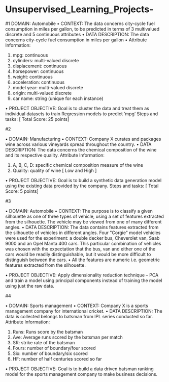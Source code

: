 # Unsupervised_Learning_Projects-

#1
DOMAIN: Automobile 
• CONTEXT: The data concerns city-cycle fuel consumption in miles per gallon, to be predicted in terms of 3 multivalued discrete and 5 
continuous attributes 
• DATA DESCRIPTION: The data concerns city-cycle fuel consumption in miles per gallon 
• Attribute Information: 
1. mpg: continuous
2. cylinders: multi-valued discrete
3. displacement: continuous
4. horsepower: continuous
5. weight: continuous
6. acceleration: continuous
7. model year: multi-valued discrete
8. origin: multi-valued discrete
9. car name: string (unique for each instance) 

• PROJECT OBJECTIVE: Goal is to cluster the data and treat them as individual datasets to train Regression models to predict ‘mpg’ 
Steps and tasks: [ Total Score: 25 points]

#2

• DOMAIN: Manufacturing 
• CONTEXT: Company X curates and packages wine across various vineyards spread throughout the country.
• DATA DESCRIPTION: The data concerns the chemical composition of the wine and its respective quality.
Attribute Information: 
1. A, B, C, D: specific chemical composition measure of the wine
2. Quality: quality of wine [ Low and High ]

• PROJECT OBJECTIVE: Goal is to build a synthetic data generation model using the existing data provided by the company.
Steps and tasks: [ Total Score: 5 points]

#3

• DOMAIN: Automobile 
• CONTEXT: The purpose is to classify a given silhouette as one of three types of vehicle, using a set of features extracted from the silhouette. 
The vehicle may be viewed from one of many different angles.
• DATA DESCRIPTION: The data contains features extracted from the silhouette of vehicles in different angles. Four "Corgie" model vehicles 
were used for the experiment: a double decker bus, Cheverolet van, Saab 9000 and an Opel Manta 400 cars. This particular combination of 
vehicles was chosen with the expectation that the bus, van and either one of the cars would be readily distinguishable, but it would be more 
difficult to distinguish between the cars.
• All the features are numeric i.e. geometric features extracted from the silhouette.

• PROJECT OBJECTIVE: Apply dimensionality reduction technique – PCA and train a model using principal components instead of training the 
model using just the raw data.

#4

• DOMAIN: Sports management 
• CONTEXT: Company X is a sports management company for international cricket. 
• DATA DESCRIPTION: The data is collected belongs to batsman from IPL series conducted so far. Attribute Information: 
1. Runs: Runs score by the batsman
2. Ave: Average runs scored by the batsman per match
3. SR: strike rate of the batsman
4. Fours: number of boundary/four scored
5. Six: number of boundary/six scored
6. HF: number of half centuries scored so far

• PROJECT OBJECTIVE: Goal is to build a data driven batsman ranking model for the sports management company to make business decisions.

